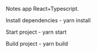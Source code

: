Notes app React+Typescript.

Install dependencies - yarn install

Start project - yarn start

Build project - yarn build